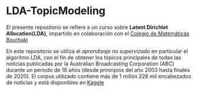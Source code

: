# LDA-TopicModeling

El presente repositorio se refiere a un curso sobre **Latent Dirichlet Allocation(LDA)**, impartido en colaboración con el [Colegio de Matemáticas Bourbaki](https://www.colegio-bourbaki.com/) 

En este repositorio se utiliza el *aprendizaje no supervizado* en particular el algoritmo LDA, con el fin de obtener los tópicos principales de todas las noticias  publicadas por la Australian Broadcasting Corporation (ABC) durante un periodo de 18 años (desde principios del año 2003 hasta finales de 2020).
El corpus utilizado contiene más de  1 millón 226 mil encabezados de noticias y está disponibles en [Kaggle](https://www.kaggle.com/therohk/million-headlines) 
